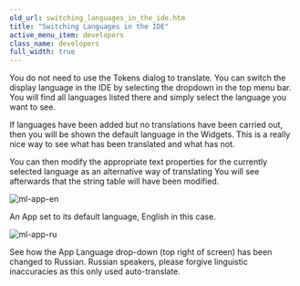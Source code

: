 ```yaml
---
old_url: switching_languages_in_the_ide.htm
title: "Switching Languages in the IDE"
active_menu_item: developers
class_name: developers
full_width: true
---
```



You do not need to use the Tokens dialog to translate. You can switch the display language in the IDE by selecting the dropdown in the top menu bar. You will find all languages listed there and simply select the language you want to see.

If languages have been added but no translations have been carried out, then you will be shown the default language in the Widgets. This is a really nice way to see what has been translated and what has not.

You can then modify the appropriate text properties for the currently selected language as an alternative way of translating You will see afterwards that the string table will have been modified.

![ml-app-en](/img/docs/ml-app-en.zoom77.png)

An App set to its default language, English in this case.

![ml-app-ru](/img/docs/ml-app-ru.zoom72.png)

See how the App Language drop-down (top right of screen) has been changed to Russian. Russian speakers, please forgive linguistic inaccuracies as this only used auto-translate.

